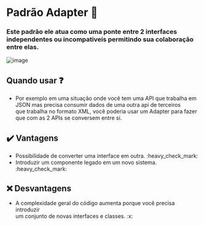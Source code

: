 # Padrão Adapter :electric_plug:

### Este padrão ele atua como uma ponte entre 2 interfaces independentes ou incompativeis permitindo sua colaboração entre elas.


![image](https://upload.wikimedia.org/wikipedia/commons/4/4e/Adapter_pattern.png)

## Quando usar :question: 

<ul>
  <li>Por exemplo em uma situação onde você tem uma API que trabalha em JSON mas precisa consumir dados de uma outra api de terceiros </br>
  que trabalha no formato XML, você poderia usar um Adapter para fazer que com as 2 APIs se conversem entre si.
  </li>
</ul>


## :heavy_check_mark: Vantagens 

<ul>
  <li>Possibilidade de converter uma interface em outra. :heavy_check_mark: </li> 
  <li>Introduzir um componente legado em um novo sistema. :heavy_check_mark: </li> 
</ul>

## :x: Desvantagens

<ul>
  <li>A complexidade geral do código aumenta porque você precisa introduzir </br>
  um conjunto de novas interfaces e classes. :x:
  </li> 
</ul>
